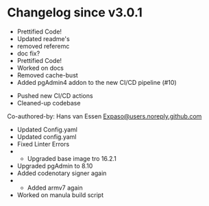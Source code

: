 # Changelog since v3.0.1
- Prettified Code! 
- Updated readme's 
- removed referemc 
- doc fix? 
- Prettified Code! 
- Worked on docs 
- Removed cache-bust 
- Added pgAdmin4 addon to the new CI/CD pipeline (#10)

* Pushed new CI/CD actions
* Cleaned-up codebase

Co-authored-by: Hans van Essen <Expaso@users.noreply.github.com> 
- Updated Config.yaml 
- Updated config.yaml 
- Fixed Linter Errors 
- - Upgraded base image tro 16.2.1
- Upgraded pgAdmin to 8.10
- Added codenotary signer again 
- - Added armv7 again
- Worked on manula build script 
